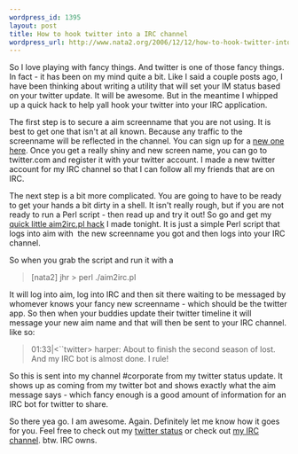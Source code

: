 ```yaml
--- 
wordpress_id: 1395
layout: post
title: How to hook twitter into a IRC channel
wordpress_url: http://www.nata2.org/2006/12/12/how-to-hook-twitter-into-a-irc-channel/
---
```

<p>So I love playing with fancy things. And twitter is one of those fancy things. In fact - it has been on my mind quite a bit. Like I said a couple posts ago, I have been thinking about writing a utility that will set your IM status based on your twitter update. It will be awesome. But in the meantime I whipped up a quick hack to help yall hook your twitter into your IRC application. </p> <p>The first step is to secure a aim screenname that you are not using. It is best to get one that isn't at all known. Because any traffic to the screenname will be reflected in the channel. You can sign up for a <a href="https://reg.my.screenname.aol.com/_cqr/registration/initRegistration.psp">new one here</a>. Once you get a really shiny and new screen name, you can go to twitter.com and register it with your twitter account. I made a new twitter account for my IRC channel so that I can follow all my friends that are on IRC. </p> <p>The next step is a bit more complicated. You are going to have to be ready to get your hands a bit dirty in a shell. It isn't really rough, but if you are not ready to run a Perl script - then read up and try it out! So go and get my <a href="http://stuff.harperreed.org/v/code/aim2ircBot/f/aim2irc.pl">quick little aim2irc.pl hack</a> I made tonight. It is just a simple Perl script that logs into aim with&nbsp; the new screenname you got and then logs into your IRC channel. </p> <p>So when you grab the script and run it with a </p> <blockquote> <p>[nata2] jhr &gt; perl ./aim2irc.pl</p></blockquote> <p>It will log into aim, log into IRC and then sit there waiting to be messaged by whomever knows your fancy new screenname - which should be the twitter app. So then when your buddies update their twitter timeline it will message&nbsp;your new aim name and that will then be sent to your IRC channel. like so:</p> <blockquote> <p>01:33|&lt;``twitter&gt; harper: About to finish the second season of lost. And my IRC bot is almost done. I rule!</p></blockquote> <p>So this is sent into my channel #corporate from my twitter status update. It shows up as coming from my twitter bot and shows exactly what the aim message says - which fancy enough is a good amount of information for an IRC bot for twitter to share. </p> <p>So there yea go. I am awesome. Again. Definitely let me know how it goes for you. Feel free to check out my <a href="http://twitter.com/nata2">twitter status</a> or check out <a href="http://corp.dopeman.org">my IRC channel</a>. btw. IRC owns. </p>
